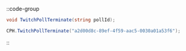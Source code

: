 ::code-group
  ```csharp [Method]
  void TwitchPollTerminate(string pollId);
  ```
  ```csharp [Example]
  CPH.TwitchPollTerminate("a2d00d8c-89ef-4f59-aac5-0030a01a53f6");
  ```
::